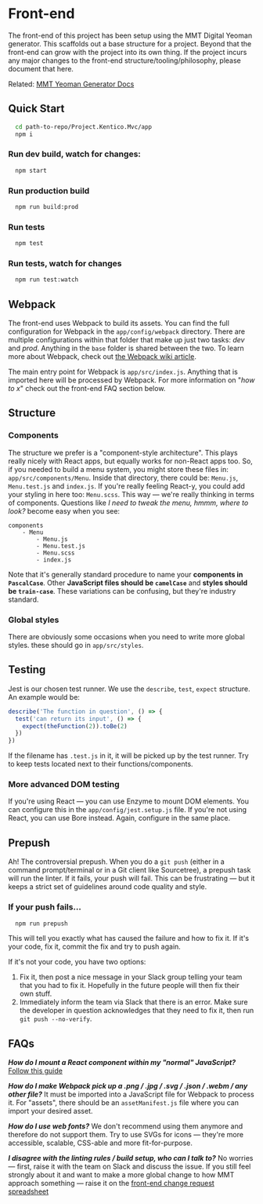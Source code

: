 # Front-end

The front-end of this project has been setup using the MMT Digital Yeoman generator. This scaffolds out a base structure for a project. Beyond that the front-end can grow with the project into its own thing. If the project incurs any major changes to the front-end structure/tooling/philosophy, please document that here.

Related: [MMT Yeoman Generator Docs](https://mmtdigital.atlassian.net/wiki/spaces/DEV/pages/312606739/MMT+Digital+Webpack+Boilerplate+Generator+Using+Yeoman)

## Quick Start

```bash
  cd path-to-repo/Project.Kentico.Mvc/app
  npm i
```


### Run dev build, watch for changes:
```bash
  npm start
```

### Run production build
```bash
  npm run build:prod
```

### Run tests
```bash
  npm test
```

### Run tests, watch for changes
```bash
  npm run test:watch
```

## Webpack

The front-end uses Webpack to build its assets. You can find the full configuration for Webpack in the `app/config/webpack` directory. There are multiple configurations within that folder that make up just two tasks: _dev_ and _prod_. Anything in the `base` folder is shared between the two. To learn more about Webpack, check out [the Webpack wiki article](https://mmtdigital.atlassian.net/wiki/spaces/DEV/pages/44630330/Webpack).

The main entry point for Webpack is `app/src/index.js`. Anything that is imported here will be processed by Webpack. For more information on "_how to x_" check out the front-end FAQ section below.

## Structure

### Components

The structure we prefer is a "component-style architecture". This plays really nicely with React apps, but equally works for non-React apps too. So, if you needed to build a menu system, you might store these files in: `app/src/components/Menu`. Inside that directory, there could be: `Menu.js`, `Menu.test.js` and `index.js`. If you're really feeling React-y, you could add your styling in here too: `Menu.scss`. This way — we're really thinking in terms of components. Questions like _I need to tweak the menu, hmmm, where to look?_ become easy when you see:

```
components
    - Menu
        - Menu.js
        - Menu.test.js
        - Menu.scss
        - index.js
```

Note that it's generally standard procedure to name your **components in `PascalCase`**. Other **JavaScript files should be `camelCase`** and **styles should be `train-case`**. These variations can be confusing, but they're industry standard.

### Global styles

There are obviously some occasions when you need to write more global styles. these should go in `app/src/styles`. 

## Testing

Jest is our chosen test runner. We use the `describe`, `test`, `expect` structure. An example would be:

```js
describe('The function in question', () => {
  test('can return its input', () => {
    expect(theFunction(2)).toBe(2)
  })
})
```

If the filename has `.test.js` in it, it will be picked up by the test runner. Try to keep tests located next to their functions/components.

### More advanced DOM testing

If you're using React — you can use Enzyme to mount DOM elements. You can configure this in the `app/config/jest.setup.js` file. If you're not using React, you can use Bore instead. Again, configure in the same place.

## Prepush

Ah! The controversial prepush. When you do a `git push` (either in a command prompt/terminal or in a Git client like Sourcetree), a prepush task will run the linter. If it fails, your push will fail. This can be frustrating — but it keeps a strict set of guidelines around code quality and style.

### If your push fails...

```bash
  npm run prepush
```

This will tell you exactly what has caused the failure and how to fix it. If it's your code, fix it, commit the fix and try to push again.

If it's not your code, you have two options:

1) Fix it, then post a nice message in your Slack group telling your team that you had to fix it. Hopefully in the future people will then fix their own stuff.
2) Immediately inform the team via Slack that there is an error. Make sure the developer in question acknowledges that they need to fix it, then run `git push --no-verify`.

## FAQs

**_How do I mount a React component within my "normal" JavaScript?_**
[Follow this guide](https://mmtdigital.atlassian.net/wiki/spaces/DEV/pages/318898193/React+Inside+Kentico)

**_How do I make Webpack pick up a .png / .jpg / .svg / .json / .webm / any other file?_**
It must be imported into a JavaScript file for Webpack to process it. For "assets", there should be an `assetManifest.js` file where you can import your desired asset.

**_How do I use web fonts?_**
We don't recommend using them anymore and therefore do not support them. Try to use SVGs for icons — they're more accessible, scalable, CSS-able and more fit-for-purpose.

**_I disagree with the linting rules / build setup, who can I talk to?_**
No worries — first, raise it with the team on Slack and discuss the issue. If you still feel strongly about it and want to make a more global change to how MMT approach something — raise it on the [front-end change request spreadsheet](https://docs.google.com/spreadsheets/d/1na_atqQzJGrtpGLPGmD6__EmmKFri8FZOhKso9bp7gI)

